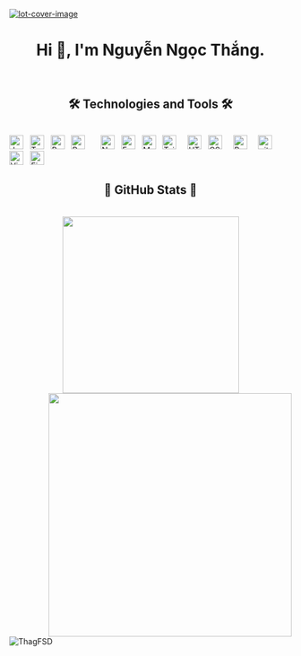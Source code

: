 [![Iot-cover-image](https://user-images.githubusercontent.com/49629370/236089529-71ecc167-84cf-48c1-a2a8-36c6e234ef66.gif)
](https://github.com/ThagFSD)
<h1 align="center">Hi 👋, I'm Nguyễn Ngọc Thắng.</h1>
<!-- <h3 align="center">I'm currently working as a Full-Stack JavaScript developer.</h3> -->
<br>
<!-- ThagFSD -->
<!-- <a href="#" target="_blank">
  <img src="" width="1200" alt="ThagFSD" />
</a> -->

<h2 align="center">🛠 Technologies and Tools 🛠</h2>
<br>
<!-- https://simpleicons.org/ -->
<span><img src="https://img.shields.io/badge/JavaScript-282C34?logo=javascript&logoColor=F7DF1E" alt="JavaScript logo" title="JavaScript" height="25" /></span>
&nbsp;
<span><img src="https://img.shields.io/badge/TypeScript-282C34?logo=typescript&logoColor=3178C6" alt="TypeScript logo" title="TypeScript" height="25" /></span>
&nbsp;
<span><img src="https://img.shields.io/badge/ReactJS-282C34?logo=react&logoColor=61DAFB" alt="ReactJS logo" title="ReactJS" height="25" /></span>
&nbsp;
<span><img src="https://img.shields.io/badge/Redux-282C34?logo=redux&logoColor=764ABC" alt="Redux logo" title="Redux" height="25" /></span>
&nbsp;
<!-- <span><img src="https://img.shields.io/badge/Vue.js-282C34?logo=vue.js&logoColor=4FC08D" alt="Vue.js logo" title="Vue.js" height="25" /></span> -->
&nbsp;
<!-- <span><img src="https://img.shields.io/badge/Nuxt.js-282C34?logo=nuxt.js&logoColor=4FC08D" alt="Nuxt.js logo" title="Nuxt.js" height="25" /></span> -->
&nbsp;
<span><img src="https://img.shields.io/badge/Node.js-282C34?logo=node.js&logoColor=00F200" alt="Node.js logo" title="Node.js" height="25" /></span>
&nbsp;
<span><img src="https://img.shields.io/badge/Express-282C34?logo=express&logoColor=FFFFFF" alt="Express.js logo" title="Express.js" height="25" /></span>
&nbsp;
<span><img src="https://img.shields.io/badge/MongoDB-282C34?logo=mongodb&logoColor=47A248" alt="MongoDB logo" title="MongoDB" height="25" /></span>
&nbsp;
<span><img src="https://img.shields.io/badge/Tailwind%20CSS-282C34?logo=tailwind-css&logoColor=38B2AC" alt="TailwindCSS logo" title="TailwindCSS" height="25" /></span>
&nbsp;
<!-- <span><img src="https://img.shields.io/badge/Three.js-282C34?logo=three.js&logoColor=FFFFFF" alt="Three.js logo" title="Three.js" height="25" /></span> -->
&nbsp;
<span><img src="https://img.shields.io/badge/HTML5-282C34?logo=html5&logoColor=E34F26" alt="HTML5 logo" title="HTML5" height="25" /></span>
&nbsp;
<span><img src="https://img.shields.io/badge/CSS3-282C34?logo=css3&logoColor=1572B6" alt="CSS3 logo" title="CSS3" height="25" /></span>
&nbsp;
<!-- <span><img src="https://img.shields.io/badge/Sass-282C34?logo=sass&logoColor=CC6699" alt="SASS logo" title="SASS" height="25" /></span> -->
&nbsp;
<span><img src="https://img.shields.io/badge/Bootstrap-282C34?logo=bootstrap&logoColor=7952B3" alt="Bootstrap logo" title="Bootstrap" height="25" /></span>
&nbsp;
<!-- <span><img src="https://img.shields.io/badge/ESLint-282C34?logo=eslint&logoColor=4B32C3" alt="ESLint logo" title="ESLint" height="25" /></span> -->
&nbsp;
<span><img src="https://img.shields.io/badge/git-282C34?logo=git&logoColor=F05032" alt="git logo" title="git" height="25" /></span>
&nbsp;
<span><img src="https://img.shields.io/badge/VS%20Code-282C34?logo=visual-studio-code&logoColor=007ACC" alt="Visual Studio Code logo" title="Visual Studio Code" height="25" /></span>
&nbsp;
<span><img src="https://img.shields.io/badge/Firebase-282C34?logo=firebase&logoColor=FFCA28" alt="Firebase logo" title="Firebase" height="25" /></span>
&nbsp;
<!-- <span><img src="https://img.shields.io/badge/WordPress-282C34?logo=wordPress&logoColor=21759B" alt="WordPress logo" title="WordPress" height="25" /></span> -->
&nbsp;

<br>
<h2 align="center">🌟 GitHub Stats 🌟</h2>
<!-- https://github.com/anuraghazra/github-readme-stats -->
<br>
<div align=center>
  <a href="#" title="ThagFSD">
    <img width="315" align="center" src="https://github-readme-stats.vercel.app/api/top-langs/?username=ThagFSD&hide=c%23,powershell,Mathematica,Ruby,Objective-C,Objective-C%2b%2b,Cuda&title_color=61dafb&text_color=ffffff&icon_color=61dafb&bg_color=20232a&langs_count=8&layout=compact&border_color=61dafb&hide_border=true" />
  </a>
  <a href="#" title="ThagFSD">
    <img align="right" width="434" src="https://github-readme-stats.vercel.app/api?username=ThagFSD&show_icons=true&theme=react&border_color=61dafb&hide_border=true" />
  </a>
</div>

<br>
<!-- <h2 align="center">🔎 Where to find me 🔎</h2> -->
<br>
<!-- https://icons8.com -->
<!-- <div align="center">
  <a href="https://facebook.com/Coder2910" target="blank">
    <img src="https://img.icons8.com/bubbles/100/000000/facebook-new.png" alt="ThagFSD-facebook" />
  </a>
  <a href="https://www.linkedin.com/in/Thang03" target="blank">
    <img src="https://img.icons8.com/bubbles/100/000000/linkedin.png" alt="ThagFSD-linkedin" />
  </a>
  <a href="https://www.instagram.com/nthag03/" target="blank">
    <img src="https://img.icons8.com/bubbles/100/000000/instagram.png" alt="ThagFSD-instagram" />
  </a>
  <a href="mailto:thangnguyen1913@gmail.com" target="top">
    <img src="https://img.icons8.com/bubbles/100/000000/apple-mail.png" alt="ThagFSD-email" />
  </a>
</div> -->
<br>
<p align="left"> <img src="https://komarev.com/ghpvc/?username=ThagFSD2608&label=Profile%20views&color=0e75b6&style=flat" alt="ThagFSD" /> </p>


